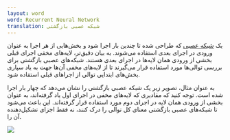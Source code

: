 ```yaml
---
layout: word
word: Recurrent Neural Network
translation: شبکه عصبی بازگشتی
---
```


یک [شبکه عصبی](/N/neural_network) که طراحی شده تا چندین بار اجرا شود و بخش‌هایی از هر اجرا به عنوان ورودی در اجرای بعدی استفاده می‌شوند. به بیان دقیق‌تر، لایه‌های مخفی اجرای قبلی بخشی از ورودی همان لایه‌ها در اجرای بعدی هستند. شبکه‌های عصبی بازگشتی برای بررسی توالی‌ها مورد استفاده قرار می‌گیرند تا از لایه‌های مخفی آن‌ها جهت به یاد سپاری بخش‌های ابتدایی توالی از اجراهای قبلی استفاده شود.

به عنوان مثال، تصویر زیر یک شبکه عصبی بازگشتی را نشان می‌دهد که چهار بار اجرا شده است. توجه کنید که مقادیری که لایه‌های مخفی در اجرای اول یاد گرفته‌اند، به عنوان بخشی از ورودی همان لایه در اجرای دوم مورد استفاده قرار گرفته‌اند. این باعث می‌شود تا شبکه‌های عصبی بازگشتی معنای کل توالی را درک کنند، نه فقط اجزای تشکیل‌دهنده آن را.

![](/assets/img/rnn.svg)
